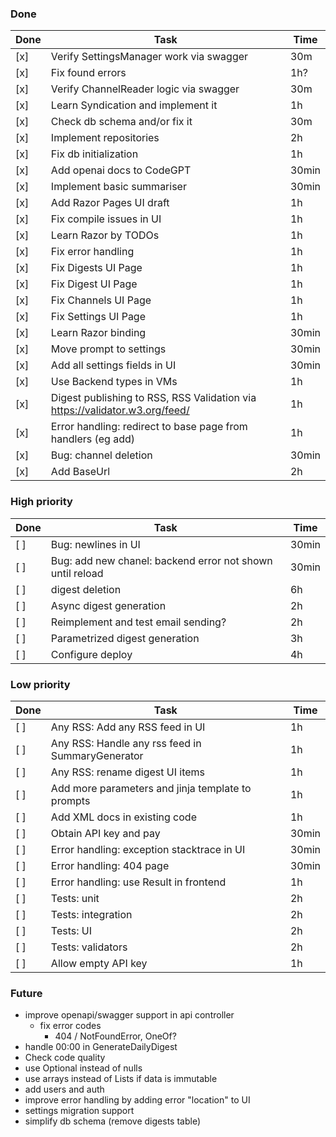 ### Done

| Done | Task                                                                        | Time  |
|------|-----------------------------------------------------------------------------|-------|
| [x]  | Verify SettingsManager work via swagger                                     | 30m   |
| [x]  | Fix found errors                                                            | 1h?   |
| [x]  | Verify ChannelReader logic via swagger                                      | 30m   |
| [x]  | Learn Syndication and implement it                                          | 1h    |
| [x]  | Check db schema and/or fix it                                               | 30m   |
| [x]  | Implement repositories                                                      | 2h    |
| [x]  | Fix db initialization                                                       | 1h    |
| [x]  | Add openai docs to CodeGPT                                                  | 30min |
| [x]  | Implement basic summariser                                                  | 30min |
| [x]  | Add Razor Pages UI draft                                                    | 1h    |
| [x]  | Fix compile issues in UI                                                    | 1h    |
| [x]  | Learn Razor by TODOs                                                        | 1h    |
| [x]  | Fix error handling                                                          | 1h    |
| [x]  | Fix Digests UI Page                                                         | 1h    |
| [x]  | Fix Digest UI Page                                                          | 1h    |
| [x]  | Fix Channels UI Page                                                        | 1h    |
| [x]  | Fix Settings UI Page                                                        | 1h    |
| [x]  | Learn Razor binding                                                         | 30min |
| [x]  | Move prompt to settings                                                     | 30min |
| [x]  | Add all settings fields in UI                                               | 30min |
| [x]  | Use Backend types in VMs                                                    | 1h    |
| [x]  | Digest publishing to RSS, RSS Validation via https://validator.w3.org/feed/ | 1h    |
| [x]  | Error handling: redirect to base page from handlers (eg add)                | 1h    |
| [x]  | Bug: channel deletion                                                       | 30min |
| [x]  | Add BaseUrl                                                                 | 2h    |

### High priority

| Done | Task                                                      | Time  |
|------|-----------------------------------------------------------|-------|
| [ ]  | Bug: newlines in UI                                       | 30min |
| [ ]  | Bug: add new chanel: backend error not shown until reload | 30min |
| [ ]  | digest deletion                                           | 6h    |
| [ ]  | Async digest generation                                   | 2h    |
| [ ]  | Reimplement and test email sending?                       | 2h    |
| [ ]  | Parametrized digest generation                            | 3h    |
| [ ]  | Configure deploy                                          | 4h    |

### Low priority

| Done | Task                                              | Time  |
|------|---------------------------------------------------|-------|
| [ ]  | Any RSS: Add any RSS feed in UI                   | 1h    |
| [ ]  | Any RSS: Handle any rss feed in SummaryGenerator  | 1h    |
| [ ]  | Any RSS: rename digest UI items                   | 1h    |
| [ ]  | Add more parameters and jinja template to prompts | 1h    |
| [ ]  | Add XML docs in existing code                     | 1h    |
| [ ]  | Obtain API key and pay                            | 30min |
| [ ]  | Error handling: exception stacktrace in UI        | 30min |
| [ ]  | Error handling: 404 page                          | 30min |
| [ ]  | Error handling: use Result in frontend            | 1h    |
| [ ]  | Tests: unit                                       | 2h    |
| [ ]  | Tests: integration                                | 2h    |
| [ ]  | Tests: UI                                         | 2h    |
| [ ]  | Tests: validators                                 | 2h    |
| [ ]  | Allow empty API key                               | 1h    |

### Future

- improve openapi/swagger support in api controller
    - fix error codes
        - 404 / NotFoundError, OneOf?
- handle 00:00 in GenerateDailyDigest
- Check code quality
- use Optional instead of nulls
- use arrays instead of Lists if data is immutable
- add users and auth
- improve error handling by adding error "location" to UI
- settings migration support
- simplify db schema (remove digests table)
